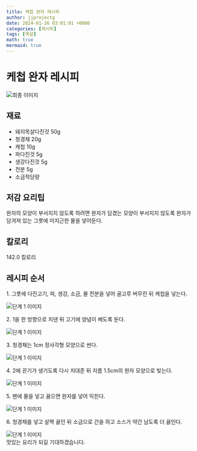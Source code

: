 ```yaml
---
title: 케첩 완자 레시피
author: jjprojectg
date: 2024-01-26 03:01:01 +0000
categories: [레시피]
tags: [목살]
math: true
mermaid: true
---
```

<meta name="og:type" content="website"/>
<meta charset="UTF-8"/>
<div class="header">
  <h1>케첩 완자 레시피</h1>
</div>

<div class="container my-4">
  <div class="row">
    <div class="col-12 col-md-6">
      <div class="recipe-image">
        <img src="http://www.foodsafetykorea.go.kr/uploadimg/20141117/20141117053636_1416213396022.jpg" class="step-image" alt="최종 이미지"/>
      </div>
    </div>
    <div class="col-12 col-md-6">
      <div class="ingredients">
        <h2>재료</h2>
        <ul class="card">
          <li> 돼지목살다진것 50g </li>
          <li>  청경채 20g </li>
          <li>  케첩 10g </li>
          <li>  파다진것 5g </li>
          <li>  생강다진것 5g </li>
          <li>  전분 5g </li>
          <li>  소금적당량 </li>
</ul>
      </div>
    </div>
    <div class="col-12 col-md-6">
      <div class="ingredients">
        <h2>저감 요리팁</h2>
        <div class="card"> 
          <p>
            완자의 모양이 부서지지 않도록 하려면 완자가 담겼는 모양이 부서지지 않도록 완자가 담겨져 있는 그릇에 미지근한 물을 넣어둔다.
          </p>
        </div>
      </div>
      <div class="ingredients">
        <h2>칼로리</h2>
        <div class="card"> 
          <p>
            142.0 칼로리
          </p>
        </div>
      </div>
    </div>
  </div>

  <h2 class="my-4">레시피 순서</h2>
  <div class="card recipe-card">
    <div class="card-body recipe-step">
      <p class="card-text step-description">1. 그릇에 다진고기, 파, 생강, 소금, 물 전분을 넣어 골고루 버무린 뒤 케첩을 넣는다.</p>
      <img src="http://www.foodsafetykorea.go.kr/uploadimg/cook/946-1.jpg" alt="단계 1 이미지" class="step-image"/>
    </div>
  </div>
  <div class="card recipe-card">
    <div class="card-body recipe-step">
      <p class="card-text step-description">2. 1을 한 방향으로 치댄 뒤 고기에 양념이 베도록 둔다.</p>
      <img src="http://www.foodsafetykorea.go.kr/uploadimg/cook/946-2.jpg" alt="단계 1 이미지" class="step-image"/>
    </div>
  </div>
  <div class="card recipe-card">
    <div class="card-body recipe-step">
      <p class="card-text step-description">3. 청경채는 1cm 정사각형 모양으로 썬다.</p>
      <img src="http://www.foodsafetykorea.go.kr/uploadimg/cook/946-3.jpg" alt="단계 1 이미지" class="step-image"/>
    </div>
  </div>
  <div class="card recipe-card">
    <div class="card-body recipe-step">
      <p class="card-text step-description">4. 2에 끈기가 생기도록 다시 치대준 뒤 지름 1.5cm의 완자 모양으로 빚는다.</p>
      <img src="http://www.foodsafetykorea.go.kr/uploadimg/cook/946-4.jpg" alt="단계 1 이미지" class="step-image"/>
    </div>
  </div>
  <div class="card recipe-card">
    <div class="card-body recipe-step">
      <p class="card-text step-description">5. 팬에 물을 넣고 끓으면 완자를 넣어 익힌다.</p>
      <img src="http://www.foodsafetykorea.go.kr/uploadimg/cook/946-5.jpg" alt="단계 1 이미지" class="step-image"/>
    </div>
  </div>
  <div class="card recipe-card">
    <div class="card-body recipe-step">
      <p class="card-text step-description">6. 청경채를 넣고 살짝 끓인 뒤 소금으로 간을 하고 소스가 약간 남도록 더 끓인다.</p>
      <img src="http://www.foodsafetykorea.go.kr/uploadimg/cook/946-6.jpg" alt="단계 1 이미지" class="step-image"/>
    </div>
  </div>

</div>
맛있는 요리가 되길 기대하겠습니다.
